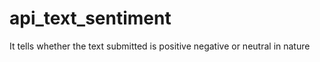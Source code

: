 # api_text_sentiment
It tells whether the text submitted is positive negative or neutral in nature 
